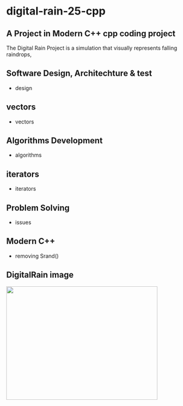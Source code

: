 # digital-rain-25-cpp


A Project in Modern C++ cpp coding project
--
The Digital Rain Project is a simulation that visually represents falling raindrops,

## Software Design, Architechture & test
- design
## vectors
- vectors
## Algorithms Development
- algorithms
## iterators
- iterators
## Problem Solving
- issues
## Modern C++
- removing Srand()
## DigitalRain image
<img src="https://raw.githubusercontent.com/G00406014/digital-rain-25-cpp/main/docs/assets/images/DigitalRainDev1.png" width="400" height="300">
